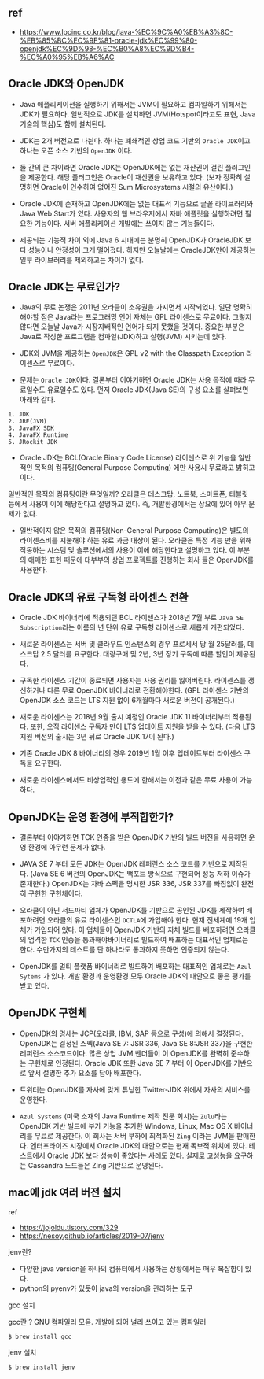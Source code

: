 ## ref 

- https://www.lpcinc.co.kr/blog/java-%EC%9C%A0%EB%A3%8C-%EB%85%BC%EC%9F%81-oracle-jdk%EC%99%80-openjdk%EC%9D%98-%EC%B0%A8%EC%9D%B4-%EC%A0%95%EB%A6%AC


## Oracle JDK와 OpenJDK

- Java 애플리케이션을 실행하기 위해서는 JVM이 필요하고 컴파일하기 위해서는 JDK가 필요하다. 일반적으로 JDK를 설치하면 JVM(Hotspot이라고도 표현, Java 기술의 핵심)도 함께 설치된다.

- JDK는 2개 버전으로 나뉜다. 하나는 폐쇄적인 상업 코드 기반의 `Oracle JDK`이고 하나는 오픈 소스 기반의 `OpenJDK` 이다.

- 둘 간의 큰 차이라면 Oracle JDK는 OpenJDK에는 없는 재산권이 걸린 플러그인을 제공한다. 해당 플러그인은 Oracle이 재산권을 보유하고 있다. (보자 정확히 설명하면 Oracle이 인수하여 없어진 Sum Microsystems 시절의 유산이다.)

- Oracle JDK에 존재하고 OpenJDK에는 없는 대표적 기능으로 글꼴 라이브러리와 Java Web Start가 있다. 사용자의 웹 브라우저에서 자바 애플릿을 실행하려면 필요한 기능이다. 서버 애플리케이션 개발에는 쓰이지 않는 기능들이다.

- 제공되는 기능적 차이 외에 Java 6 시대에는 분명히 OpenJDK가 OracleJDK 보다 성능이나 안정성이 크게 떨어졌다. 하지만 오늘날에는 OracleJDK만이 제공하는 일부 라이브러리를 제외하고는 차이가 없다.

## Oracle JDK는 무료인가?

- Java의 무료 논쟁은 2011년 오라클이 소유권을 가지면서 시작되었다. 일단 명확히 해야할 점은 Java라는 프로그래밍 언어 자체는 GPL 라이센스로 무료이다. 그렇지 않다면 오늘날 Java가 시장지배적인 언어가 되지 못했을 것이다. 중요한 부분은 Java로 작성한 프로그램을 컴파일(JDK)하고 실행(JVM) 시키는데 있다.

- JDK와 JVM을 제공하는 `OpenJDK`은 GPL v2 with the Classpath Exception 라이센스로 무료이다.

- 문제는 `Oracle JDK`이다. 결론부터 이야기하면 Oracle JDK는 사용 목적에 따라 무료일수도 유료일수도 있다. 먼저 Oracle JDK(Java SE)의 구성 요소를 살펴보면 아래와 같다.

```
1. JDK 
2. JRE(JVM)
3. JavaFX SDK
4. JavaFX Runtime
5. JRockit JDK
```

- Oracle JDK는 BCL(Oracle Binary Code License) 라이센스로 위 기능을 일반적인 목적의 컴퓨팅(General Purpose Computing) 에만 사용시 무료라고 밝히고 이다.

일반적인 목적의 컴퓨팅이란 무엇일까? 오라클은 데스크탑, 노트북, 스마트폰, 태블릿 등에서 사용이 이에 해당한다고 설명하고 있다. 즉, 개발환경에서는 상요에 있어 아무 문제가 없다.

- 일반적이지 않은 목적의 컴퓨팅(Non-General Purpose Computing)은 별도의 라이센스비를 지불해야 하는 유료 과금 대상이 된다. 오라클은 특정 기능 만을 위해 작동하는 시스템 및 솔루션에서의 사용이 이에 해당한다고 설명하고 있다.
이 부분의 애매한 표현 때문에 대부부의 상업 프로젝트를 진행하는 회사 들은 OpenJDK를 사용한다.

## Oracle JDK의 유료 구독형 라이센스 전환

- Oracle JDK 바이너리에 적용되던 BCL 라이센스가 2018년 7월 부로 `Java SE Subscription`라는 이름의 년 단위 유료 구독형 라이센스로 새롭게 개편되었다.

- 새로운 라이센스는 서버 및 클라우드 인스턴스의 경우 프로세서 당 월 25달러를, 데스크탑 2.5 달러를 요구한다. 대량구매 및 2년, 3년 장기 구독에 따른 할인이 제공된다.

- 구독한 라이센스 기간이 종료되면 사용자는 사용 권리를 잃어버린다. 라이센스를 갱신하거나 다른 무료 OpenJDK 바이너리로 전환해야한다. (GPL 라이센스 기반의 OpenJDK 소스 코드는 LTS 지원 없이 6개월마다 새로운 버전이 공개된다.)

- 새로운 라이센스는 2018년 9월 출시 예정인 Oracle JDK 11 바이너리부터 적용된다. 또한, 오직 라이센스 구독자 만이 LTS 업데이트 지원을 받을 수 있다. (다음 LTS 지원 버전의 출시는 3년 뒤로 Oracle JDK 17이 된다.)

- 기존 Oracle JDK 8 바이너리의 경우 2019년 1월 이후 업데이트부터 라이센스 구독을 요구한다.

- 새로운 라이센스에서도 비상업적인 용도에 한해서는 이전과 같은 무료 사용이 가능하다.

## OpenJDK는 운영 환경에 부적합한가?

 - 결론부터 이야기하면 TCK 인증을 받은 OpenJDK 기반의 빌드 버전을 사용하면 운영 환경에 아무런 문제가 없다.

- JAVA SE 7 부터 모든 JDK는 OpenJDK 레퍼런스 소스 코드를 기반으로 제작된다. (Java SE 6 버전의 OpenJDK는 백포트 방식으로 구현되어 성능 저하 이슈가 존재한다.) OpenJDK는 자바 스펙을 명시한 JSR 336, JSR 337를 빠짐없이 완전히 구현한 구현체이다.

- 오라클이 아닌 서드파티 업체가 OpenJDK를 기반으로 공인된 JDK를 제작하여 배포하려면 오라클의 유료 라이센스인 `OCTLA`에 가입해야 한다. 현재 전세계에 19개 업체가 가입되어 있다.  이 업체들이 OpenJDK 기반의 자체 빌드를 배포하려면 오라클의 엄격한 `TCK` 인증을 통과해야바이너리로 빌드하여 배포하는 대표적인 업체로는 한다. 수만가지의 테스트를 단 하나라도 통과하지 못하면 인증되지 않는다.

- OpenJDK를 멀티 플랫폼 바이너리로 빌드하여 배포하는 대표적인 업체로는 `Azul Sytems` 가 있다. 개발 환경과 운영환경 모두 Oracle JDK의 대안으로 좋은 평가를 받고 있다.

## OpenJDK 구현체 

- OpenJDK의 명세는 JCP(오라클, IBM, SAP 등으로 구성)에 의해서 결정된다.
 OpenJDK는 결정된 스펙(Java SE 7: JSR 336, Java SE 8:JSR 337)을 구현한 레퍼런스 소스코드이다. 많은 상업 JVM 벤더들이 이 OpenJDK를 완벽히 준수하는 구현체로 인정된다. Oracle JDK 또한 Java SE 7 부터 이 OpenJDK를 기반으로 앞서 설명한 추가 요소를 담아 배포한다.

 - 트위터는 OpenJDK를 자사에 맞게 튜닝한 Twitter-JDK 위에서 자사의 서비스를 운영한다.

 - `Azul Systems` (미국 소재의 Java Runtime 제작 전문 회사)는 `Zulu`라는 OpenJDK 기반 빌드에 부가 기능을 추가한 Windows, Linux, Mac OS X 바이너리를 무료로 제공한다. 이 회사는 서버 부하에 최적화된 `Zing` 이라는 JVM을 판매한다. 엔터프라이즈 시장에서 Oracle JDK의 대안으로는 현재 독보적 위치에 있다. 테스트에서 Oracle JDK 보다 성능이 좋았다는 사례도 있다.  실제로 고성능을 요구하는 Cassandra 노드들은 Zing 기반으로 운영된다.
  

## mac에 jdk 여러 버전 설치

ref

- https://jojoldu.tistory.com/329
- https://nesoy.github.io/articles/2019-07/jenv

jenv란?

- 다양한 java version을 하나의 컴퓨터에서 사용하는 상황에서는 매우 복잡함이 있다.
- python의 pyenv가 있듯이 java의 version을 관리하는 도구

gcc 설치

gcc란 ? GNU 컴파일러 모음. 개발에 되어 널리 쓰이고 있는 컴파일러

```
$ brew install gcc
```

jenv 설치

```
$ brew install jenv
```

